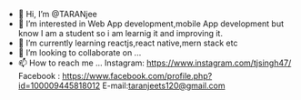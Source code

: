 - 👋 Hi, I’m @TARANjee
- 👀 I’m interested in Web App development,mobile App development but know I am a student so i am learnig it and improving it.
- 🌱 I’m currently learning reactjs,react native,mern stack etc
- 💞️ I’m looking to collaborate on ...
- 📫 How to reach me ...
  Instagram: https://www.instagram.com/tjsingh47/
  Facebook : https://www.facebook.com/profile.php?id=100009445818012
  E-mail:taranjeets120@gmail.com
<!---
TARANjee/TARANjee is a ✨ special ✨ repository because its `README.md` (this file) appears on your GitHub profile.
You can click the Preview link to take a look at your changes.
--->
